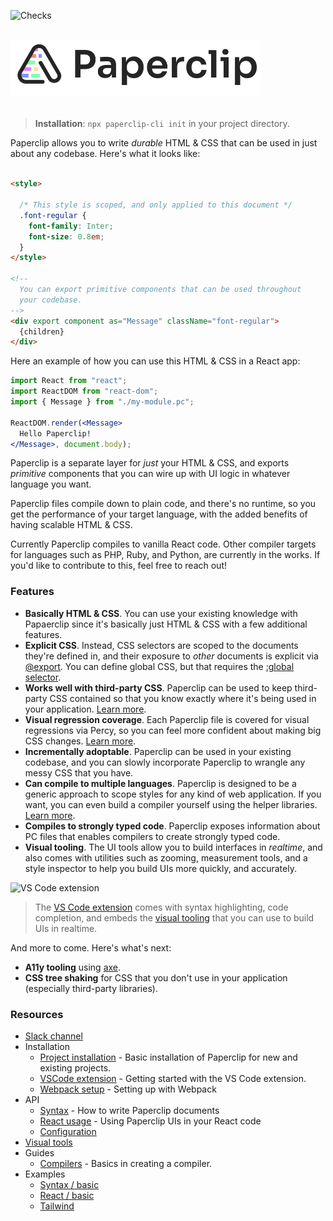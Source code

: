 ![Checks](https://github.com/paperclipui/paperclip/workflows/Checks/badge.svg?branch=master)

<br />

<div style="text-align: left; margin-bottom: 32px;">
  <img src="assets/logo-outline-5.png" width="400">
</div>

> **Installation**: `npx paperclip-cli init` in your project directory.

<!-- ✨ **Wanna kick the tires around a bit? Check out the [Playground](http://playground.paperclip.dev)!** ✨ -->


Paperclip allows you to write _durable_ HTML & CSS that can be used in just about any codebase. Here's what it looks like:

```html

<style>

  /* This style is scoped, and only applied to this document */
  .font-regular {
    font-family: Inter;
    font-size: 0.8em;
  }
</style>

<!--  
  You can export primitive components that can be used throughout
  your codebase.
-->
<div export component as="Message" className="font-regular">
  {children}
</div>
```

Here an example of how you can use this HTML & CSS in a React app:

```jsx
import React from "react";
import ReactDOM from "react-dom";
import { Message } from "./my-module.pc";

ReactDOM.render(<Message>
  Hello Paperclip!
</Message>, document.body);
```

Paperclip is a separate layer for _just_ your HTML & CSS, and exports _primitive_ components that you can wire up with UI logic in whatever language you want. 

Paperclip files compile down to plain code, and there's no runtime, so you get the performance of your target language, with the added benefits of having scalable HTML & CSS. 

Currently Paperclip compiles to vanilla React code. Other compiler targets for languages such as PHP, Ruby, and Python, are currently in the works. If you'd like to contribute to this, feel free to reach out!

### Features

- **Basically HTML & CSS**. You can use your existing knowledge with Papaerclip since it's basically just HTML & CSS with a few additional features.
- **Explicit CSS**. Instead, CSS selectors are scoped to the documents they're defined in, and their exposure to _other_ documents is explicit via [@export](https://paperclip.dev/docs/usage-syntax#export). You can define global CSS, but that requires the [:global selector](https://paperclip.dev/docs/usage-syntax#global).
- **Works well with third-party CSS**. Paperclip can be used to keep third-party CSS contained so that you know exactly where it's being used in your application. [Learn more](https://paperclip.dev/docs/guide-third-party-libraries/).
- **Visual regression coverage**. Each Paperclip file is covered for visual regressions via Percy, so you can feel more confident about making big CSS changes. [Learn more](https://paperclip.dev/docs/configure-percy/).
- **Incrementally adoptable**. Paperclip can be used in your existing codebase, and you can slowly incorporate Paperclip to wrangle any messy CSS that you have. 
- **Can compile to multiple languages**. Paperclip is designed to be a generic approach to scope styles for any kind of web application. If you want, you can even build a compiler yourself using the helper libraries. [Learn more](https://paperclip.dev/docs/guide-compilers/).
- **Compiles to strongly typed code**. Paperclip exposes information about PC files that enables compilers to create strongly typed code. 
- **Visual tooling**. The UI tools allow you to build interfaces in _realtime_, and also comes with utilities such as zooming, measurement tools, and a style inspector to help you build UIs more quickly, and accurately.

![VS Code extension](assets/design-system.gif)

> The [VS Code extension](https://marketplace.visualstudio.com/items?itemName=crcn.paperclip-vscode) comes with syntax highlighting, code completion, and embeds the [visual tooling](https://paperclip.dev/docs/visual-tooling) that you can use to build UIs in realtime.

And more to come. Here's what's next:

- **A11y tooling** using [axe](https://www.deque.com/axe/).
- **CSS tree shaking** for CSS that you don't use in your application (especially third-party libraries).

### Resources

- [Slack channel](https://join.slack.com/t/paperclipglobal/shared_invite/zt-o6bbeo6d-2zdyFdR5je8PjCp6buF_Gg)
- Installation
  - [Project installation](https://paperclip.dev/docs/installation) - Basic installation of Paperclip for new and existing projects.
  - [VSCode extension](https://paperclip.dev/docs/guide-vscode) - Getting started with the VS Code extension.
  - [Webpack setup](https://paperclip.dev/docs/getting-started-webpack) - Setting up with Webpack
- API
  - [Syntax](https://paperclip.dev/docs/usage-syntax) - How to write Paperclip documents
  - [React usage](https://paperclip.dev/docs/usage-react) - Using Paperclip UIs in your React code
  - [Configuration](https://paperclip.dev/docs/configure-paperclip)
- [Visual tools](https://paperclip.dev/docs/visual-tooling)
- Guides
  - [Compilers](https://paperclip.dev/docs/guide-compilers/) - Basics in creating a compiler.
- Examples
  - [Syntax / basic](./examples/syntax-basic)
  - [React / basic](./examples/react-basic)
  - [Tailwind](./examples/React-basic)

<!-- 

## Sponsors

![index](https://user-images.githubusercontent.com/757408/105444620-254d8d80-5ca9-11eb-97c8-9c0fd66408d4.png)

 -->
